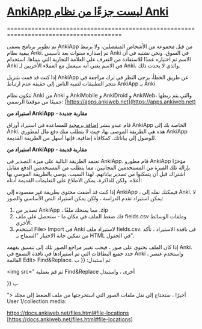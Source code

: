 # [AnkiApp ليست جزءًا من نظام Anki](#ankiapp-is-not-part-of-the-anki-ecosystem)

=======================================================================================

تم تطوير برنامج يسمى AnkiApp من قبل مجموعة من الأشخاص المنفصلين، ولا يرتبط ببقية نظام Anki. تم إصداره سنوات بعد تأسيس Anki في السوق، ونحن نشتبه في أن الاسم تم اختياره عمدًا للاستفادة من التعرف على العلامة التجارية التي بنيناها. استخدام Anki في الاسم يعني أنه سيعمل مع العملاء الأخريين لـ Anki، والذي لا يحدث ذلك.

إذا كنت قد قمت بتنزيل AnkiApp عن طريق الخطأ، يرجى النظر في ترك مراجعة في متجر التطبيقات لتنبيه الناس إلى حقيقة عدم ارتباط AnkiApp بـ Anki.

تتكون نظام Anki من Anki و AnkiMobile و AnkiDroid و AnkiWeb، والتي يتم ربطها جميعًا من موقعنا الرسمي:  [https://apps.ankiweb.net](https://apps.ankiweb.net)

**استيراد من AnkiApp - مقاربة جديدة**

قام عبدو بنشر [إضافة برمجية](https://ankiweb.net/shared/info/2072125761) للمساعدة في استيراد أوراق AnkiApp الخاصة بك إلى Anki. هذه هي الطريقة الموصى بها، حيث لا يتطلب منك دفع مال لمطوري AnkiApp للوصول إلى بياناتك. كمكافأة إضافية، فإنها أسهل من الطريقة القديمة.

**استيراد من AnkiApp - مقاربة قديمة**

تعتمد الطريقة التالية على ميزة التصدير في AnkiApp. قام مطورو AnkiApp مؤخرًا بإزالة تلك الميزة من المستخدمين المجانيين، مما يتطلب من المستخدمين الدفع مقابل اشتراك قبل أن يتمكنوا من تصدير بياناتهم. لهذا السبب، يوصى بالطريقة الموصى بها أعلاه. ولكن للذاكرة، يمكن الاطلاع على التعليمات القديمة أدناه:

إذا كنت قد أضفت محتوى بطريقة غير مقصودة إلى AnkiApp ، فيمكنك نقله إلى Anki. لا يمكن استيراد تقدم الدراسة ، ولكن يمكن استيراد النص الأساسي والصور:

1. تصدير من AnkiApp ، مما يمنحك ملفًا .zip
2. فك ضغط الملف في مكان ما - ستحصل على ملف fields.csv وملفات الوسائط الأخرى.
3. استخدم File> Import في Anki لاستيراد ملف fields.csv. في نافذة الاستيراد ، تأكد من تمكين خانة الاختيار "السماح بـ HTML في الحقول".

إذا كان الملف يحتوي على صور ، فيجب تغيير مراجع الصور تلك إلى تنسيق يفهمه Anki. حدد جميع البطاقات التي تم استيرادها في نافذة التصفح في Anki ، واستخدم عنصر القائمة Edit> Find&Replace. ثم استبدل:
{{
ب

<img src="
ثم قم بعملية Find&Replace أخرى ، واستبدل

}}
ب

">
أخيرًا ، ستحتاج إلى نقل ملفات الصور التي استخرجتها من ملف الضغط إلى مجلد User 1/collection.media:

<https://docs.ankiweb.net/files.html#file-locations>
[https://docs.ankiweb.net/files.html#file-locations]
